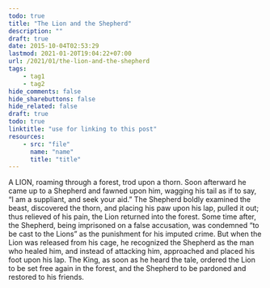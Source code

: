 ```yaml
---
todo: true
title: "The Lion and the Shepherd"
description: ""
draft: true
date: 2015-10-04T02:53:29
lastmod: 2021-01-20T19:04:22+07:00
url: /2021/01/the-lion-and-the-shepherd
tags:
    - tag1
    - tag2
hide_comments: false
hide_sharebuttons: false
hide_related: false
draft: true
todo: true
linktitle: "use for linking to this post"
resources:
    - src: "file"
      name: "name"
      title: "title"
---
```


A LION, roaming through a forest, trod upon a thorn. Soon afterward he came up to a Shepherd and fawned upon him, wagging his tail as if to say, “I am a suppliant, and seek your aid.” The Shepherd boldly examined the beast, discovered the thorn, and placing his paw upon his lap, pulled it out; thus relieved of his pain, the Lion returned into the forest. Some time after, the Shepherd, being imprisoned on a false accusation, was condemned “to be cast to the Lions” as the punishment for his imputed crime. But when the Lion was released from his cage, he recognized the Shepherd as the man who healed him, and instead of attacking him, approached and placed his foot upon his lap. The King, as soon as he heard the tale, ordered the Lion to be set free again in the forest, and the Shepherd to be pardoned and restored to his friends.
